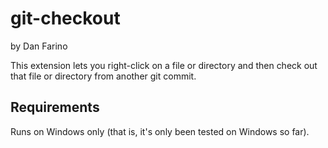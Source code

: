# git-checkout

by Dan Farino

This extension lets you right-click on a file or directory and then check out that file or directory from another git commit.

## Requirements

Runs on Windows only (that is, it's only been tested on Windows so far).
